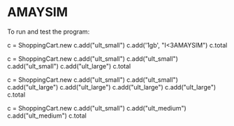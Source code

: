 # AMAYSIM

To run and test the program:

  c = ShoppingCart.new
  c.add("ult_small")
  c.add('1gb', "I<3AMAYSIM")
  c.total


  c = ShoppingCart.new
  c.add("ult_small")
  c.add("ult_small")
  c.add("ult_small")
  c.add("ult_large")
  c.total
  
  c = ShoppingCart.new
  c.add("ult_small")
  c.add("ult_small")
  c.add("ult_large")
  c.add("ult_large")
  c.add("ult_large")
  c.add("ult_large")
  c.total
  
  c = ShoppingCart.new
  c.add("ult_small")
  c.add("ult_medium")
  c.add("ult_medium")
  c.total
